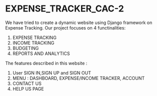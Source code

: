# EXPENSE_TRACKER_CAC-2
We have tried to create a dynamic website using Django framework on Expense Tracking. 
Our project focuses on 4 functinalities:
1) EXPENSE TRACKING 
2) INCOME TRACKING
3) BUDGETING
4) REPORTS AND ANALYTICS

The features described in this website :
1) User SIGN IN,SIGN UP and SIGN OUT
2) MENU : DASHBOARD, EXPENSE/INCOME TRACKER, ACCOUNT
3) CONTACT US
4) HELP US PAGE
